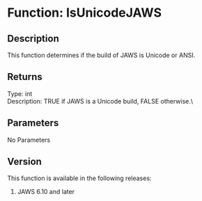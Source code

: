 # Function: IsUnicodeJAWS

## Description

This function determines if the build of JAWS is Unicode or ANSI.

## Returns

Type: int\
Description: TRUE if JAWS is a Unicode build, FALSE otherwise.\

## Parameters

No Parameters

## Version

This function is available in the following releases:

1.  JAWS 6.10 and later
